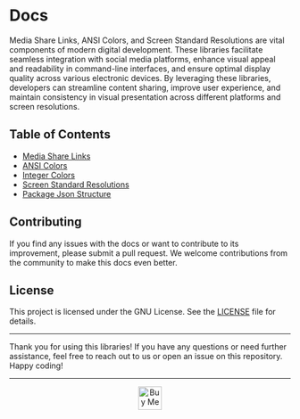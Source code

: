 # Docs
Media Share Links, ANSI Colors, and Screen Standard Resolutions are vital components of modern digital development. These libraries facilitate seamless integration with social media platforms, enhance visual appeal and readability in command-line interfaces, and ensure optimal display quality across various electronic devices. By leveraging these libraries, developers can streamline content sharing, improve user experience, and maintain consistency in visual presentation across different platforms and screen resolutions.

## Table of Contents

- [Media Share Links](https://github.com/GiorgiMakh/docs/blob/main/Media%20Share%20Links.md)
- [ANSI Colors](https://github.com/GiorgiMakh/docs/blob/main/ANSCI%20Text%20Colors.md)
- [Integer Colors](https://github.com/GiorgiMakh/docs/blob/main/Color%20Integers.md)
- [Screen Standard Resolutions](https://github.com/GiorgiMakh/docs/blob/main/Screen%20Standard%20Resolutions.md)
- [Package Json Structure](https://github.com/GiorgiMakh/docs/blob/main/Package%20Json%20Structure.md)

## Contributing

If you find any issues with the docs or want to contribute to its improvement, please submit a pull request. We welcome contributions from the community to make this docs even better.

## License

This project is licensed under the GNU License. See the [LICENSE](LICENSE) file for details.

---

Thank you for using this libraries! If you have any questions or need further assistance, feel free to reach out to us or open an issue on this repository. Happy coding!

----

 <p align="center"><a href='https://ko-fi.com/giorgimakh' target='_blank'><img height='42' style='border:0px;height:42px;' src='https://cdn.ko-fi.com/cdn/kofi3.png?v=3' border='0' alt='Buy Me a Coffee at ko-fi.com' /></a></p>
